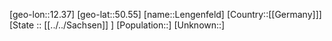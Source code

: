 ﻿---
location: [50.55,12.37]
type: City
tags:
- geo/City


SpocWebEntityId: 31935
isDeleted: false
confidential: public

---
[geo-lon::12.37]
[geo-lat::50.55]
[name::Lengenfeld]
[Country::[[Germany]]]
[State :: [[../../Sachsen]] ]
[Population::]
[Unknown::]

